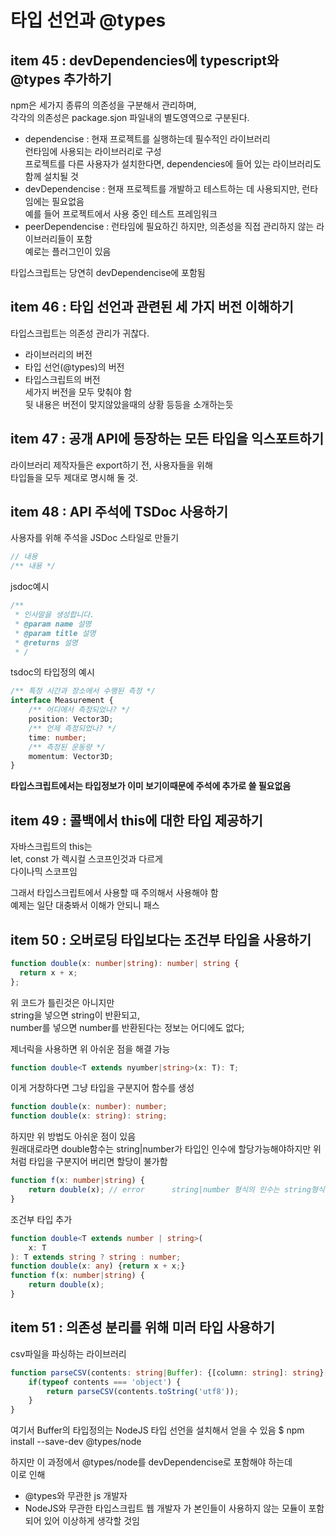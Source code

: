 # 타입 선언과 @types

## item 45 : devDependencies에 typescript와 @types 추가하기  
npm은 세가지 종류의 의존성을 구분해서 관리하며,  
각각의 의존성은 package.sjon 파일내의 별도영역으로 구분된다.  

 - dependencise : 현재 프로젝트를 실행하는데 필수적인 라이브러리  
                  런타임에 사용되는 라이브러리로 구성  
                  프로젝트를 다른 사용자가 설치한다면, dependencies에 들어 있는 라이브러리도 함께 설치될 것  
 - devDependencise : 현재 프로젝트를 개발하고 테스트하는 데 사용되지만, 런타임에는 필요없음  
                     예를 들어 프로젝트에서 사용 중인 테스트 프레임워크
 - peerDependencise : 런타임에 필요하긴 하지만,  의존성을 직접 관리하지 않는 라이브러리들이 포함  
                      예로는 플러그인이 있음  

타입스크립트는 당연히 devDependencise에 포함됨  

## item 46 : 타입 선언과 관련된 세 가지 버전 이해하기  

타입스크립트는 의존성 관리가 귀찮다.  

- 라이브러리의 버전
- 타입 선언(@types)의 버전
- 타입스크립트의 버전  
세가지 버전을 모두 맞춰야 함  
뒷 내용은 버전이 맞지않았을때의 상황 등등을 소개하는듯  

## item 47 : 공개 API에 등장하는 모든 타입을 익스포트하기  
라이브러리 제작자들은 export하기 전, 사용자들을 위해  
타입들을 모두 제대로 명시해 둘 것.  

## item 48 : API 주석에 TSDoc 사용하기  
사용자를 위해 주석을 JSDoc 스타일로 만들기  
```js
// 내용
/** 내용 */
```

jsdoc예시  
```js
/**
 * 인사말을 생성합니다.
 * @param name 설명
 * @param title 설명
 * @returns 설명
 * /
```

tsdoc의 타입정의 예시  
```ts
/** 특정 시간과 장소에서 수행된 측정 */
interface Measurement {
    /** 어디에서 측정되었나? */
    position: Vector3D;
    /** 언제 측정되었나? */
    time: number;
    /** 측정된 운동량 */
    momentum: Vector3D;
}
```
**타입스크립트에서는 타입정보가 이미 보기이때문에 주석에 추가로 쓸 필요없음**  

## item 49 : 콜백에서 this에 대한 타입 제공하기  
자바스크립트의 this는  
let, const 가 렉시컬 스코프인것과 다르게  
다이나믹 스코프임  

그래서 타입스크립트에서 사용할 때 주의해서 사용해야 함  
예제는 일단 대충봐서 이해가 안되니 패스  

## item 50 : 오버로딩 타입보다는 조건부 타입을 사용하기  
```ts
function double(x: number|string): number| string {
  return x + x;  
};
```
위 코드가 틀린것은 아니지만  
string을 넣으면 string이 반환되고,  
number를 넣으면 number를 반환된다는 정보는 어디에도 없다;  

제너릭을 사용하면 위 아쉬운 점을 해결 가능
```ts  
function double<T extends nyumber|string>(x: T): T;
```

이게 거창하다면 그냥 타입을 구분지어 함수를 생성
```ts
function double(x: number): number;
function double(x: string): string;
```

하지만 위 방법도 아쉬운 점이 있음  
원래대로라면 double함수는
string|number가 타입인 인수에 할당가능해야하지만 위처럼 타입을 구분지어 버리면 할당이 불가함  
```ts
function f(x: number|string) {
    return double(x); // error      string|number 형식의 인수는 string형식의 매개변수에 할당불가
}

```

조건부 타입 추가  
```ts
function double<T extends number | string>(
    x: T
): T extends string ? string : number;
function double(x: any) {return x + x;}
function f(x: number|string) {
    return double(x);
}
```

## item 51 : 의존성 분리를 위해 미러 타입 사용하기  
csv파일을 파싱하는 라이브러리  
```ts
function parseCSV(contents: string|Buffer): {[column: string]: string}[] {
    if(typeof contents === 'object') {
        return parseCSV(contents.toString('utf8'));
    }
}
```
여기서 Buffer의 타입정의는 NodeJS 타입 선언을 설치해서 얻을 수 있음
$ npm install --save-dev  @types/node  

하지만 이 과정에서 @types/node를 devDependencise로 포함해야 하는데  
이로 인해  
 - @types와 무관한 js 개발자
 - NodeJS와 무관한 타입스크립트 웹 개발자
가 본인들이 사용하지 않는 모듈이 포함되어 있어 이상하게 생각할 것임  






